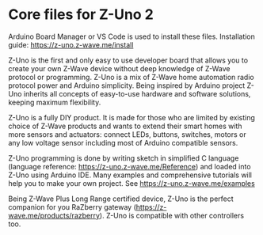 # Core files for Z-Uno 2

Arduino Board Manager or VS Code is used to install these files. Installation guide: https://z-uno.z-wave.me/install

Z-Uno is the first and only easy to use developer board that allows you to create your own Z-Wave device without deep knowledge of Z-Wave protocol or programming. Z-Uno is a mix of Z-Wave home automation radio protocol power and Arduino simplicity. Being inspired by Arduino project Z-Uno inherits all concepts of easy-to-use hardware and software solutions, keeping maximum flexibility.

Z-Uno is a fully DIY product. It is made for those who are limited by existing choice of Z-Wave products and wants to extend their smart homes with more sensors and actuators: connect LEDs, buttons, switches, motors or any low voltage sensor including most of Arduino compatible sensors.

Z-Uno programming is done by writing sketch in simplified C language (language reference: https://z-uno.z-wave.me/Reference) and loaded into Z-Uno using Arduino IDE. Many examples and comprehensive tutorials will help you to make your own project. See https://z-uno.z-wave.me/examples

Being Z-Wave Plus Long Range certified device, Z-Uno is the perfect companion for you RaZberry gateway (https://z-wave.me/products/razberry). Z-Uno is compatible with other controllers too.

